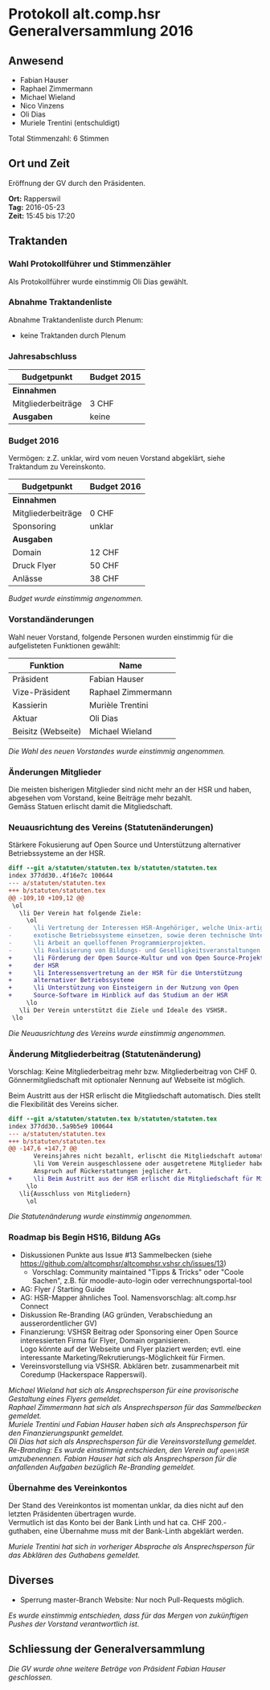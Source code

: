 # Protokoll alt.comp.hsr Generalversammlung 2016

## Anwesend

- Fabian Hauser 
- Raphael Zimmermann
- Michael Wieland
- Nico Vinzens
- Oli Dias
- Muriele Trentini (entschuldigt)

Total Stimmenzahl: 6 Stimmen 

## Ort und Zeit

Eröffnung der GV durch den Präsidenten.

**Ort:** Rapperswil  
**Tag:** 2016-05-23  
**Zeit:** 15:45 bis 17:20

## Traktanden

### Wahl Protokollführer und Stimmenzähler
Als Protokollführer wurde einstimmig Oli Dias gewählt.

### Abnahme Traktandenliste 

Abnahme Traktandenliste durch Plenum:  
-	 keine Traktanden durch Plenum

### Jahresabschluss

Budgetpunkt     | Budget 2015
----------------|------------
**Einnahmen**   |
Mitgliederbeiträge | 3 CHF
**Ausgaben**   | keine


### Budget 2016

Vermögen: z.Z. unklar, wird vom neuen Vorstand abgeklärt, siehe Traktandum zu Vereinskonto.

Budgetpunkt     | Budget 2016
----------------|------------
**Einnahmen**   |
Mitgliederbeiträge | 0 CHF
Sponsoring      | unklar
**Ausgaben**    |
Domain          | 12 CHF
Druck Flyer     | 50 CHF
Anlässe         | 38 CHF

*Budget wurde einstimmig angenommen.*

### Vorstandänderungen

Wahl neuer Vorstand, folgende Personen wurden einstimmig für die aufgelisteten Funktionen gewählt:

Funktion  | Name
----------|---------------
Präsident | Fabian Hauser
Vize-Präsident | Raphael Zimmermann
Kassierin      | Murièle Trentini
Aktuar         | Oli Dias
Beisitz (Webseite) | Michael Wieland

*Die Wahl des neuen Vorstandes wurde einstimmig angenommen.*

### Änderungen Mitglieder

Die meisten bisherigen Mitglieder sind nicht mehr an der HSR und haben, abgesehen vom Vorstand, keine Beiträge mehr bezahlt.  
Gemäss Statuen erlischt damit die Mitgliedschaft.

### Neuausrichtung des Vereins (Statutenänderungen)

Stärkere Fokusierung auf Open Source und Unterstützung alternativer Betriebssysteme an der HSR.

```diff
diff --git a/statuten/statuten.tex b/statuten/statuten.tex
index 377dd30..4f16e7c 100644
--- a/statuten/statuten.tex
+++ b/statuten/statuten.tex
@@ -109,10 +109,12 @@
 \ol
   \li Der Verein hat folgende Ziele:
     \ol
-      \li Vertretung der Interessen HSR-Angehöriger, welche Unix-artige oder
-      exotische Betriebssysteme einsetzen, sowie deren technische Unterstützung.
-      \li Arbeit an quelloffenen Programmierprojekten.
-      \li Realisierung von Bildungs- und Geselligkeitsveranstaltungen.
+      \li Förderung der Open Source-Kultur und von Open Source-Projekten an
+      der HSR
+      \li Interessensvertretung an der HSR für die Unterstützung
+      alternativer Betriebssysteme
+      \li Unterstützung von Einsteigern in der Nutzung von Open
+      Source-Software im Hinblick auf das Studium an der HSR
     \lo
   \li Der Verein unterstützt die Ziele und Ideale des VSHSR. 
 \lo
```
*Die Neuausrichtung des Vereins wurde einstimmig angenommen.*

### Änderung Mitgliederbeitrag (Statutenänderung)

Vorschlag: Keine Mitgliederbeitrag mehr bzw. Mitgliederbeitrag von CHF 0. Gönnermitgliedschaft mit optionaler Nennung auf Webseite ist möglich.

Beim Austritt aus der HSR erlischt die Mitgliedschaft automatisch. Dies stellt die Flexibilität des Vereins sicher.

```diff
diff --git a/statuten/statuten.tex b/statuten/statuten.tex
index 377dd30..5a9b5e9 100644
--- a/statuten/statuten.tex
+++ b/statuten/statuten.tex
@@ -147,6 +147,7 @@
       Vereinsjahres nicht bezahlt, erlischt die Mitgliedschaft automatisch.
       \li Vom Verein ausgeschlossene oder ausgetretene Mitglieder haben keinen
       Anspruch auf Rückerstattungen jeglicher Art.
+      \li Beim Austritt aus der HSR erlischt die Mitgliedschaft für Mitglieder ohne Vorstandsfunktion automatisch.
     \lo
   \li{Ausschluss von Mitgliedern}
     \ol
```

*Die Statutenänderung wurde einstimmig angenommen.*

### Roadmap bis Begin HS16, Bildung AGs

- Diskussionen Punkte aus Issue #13 Sammelbecken (siehe https://github.com/altcomphsr/altcomphsr.vshsr.ch/issues/13)
	- Vorschlag: Community maintained "Tipps & Tricks" oder "Coole Sachen", z.B. für moodle-auto-login oder verrechnungsportal-tool
- AG: Flyer / Starting Guide
- AG: HSR-Mapper ähnliches Tool. Namensvorschlag: alt.comp.hsr Connect
- Diskussion Re-Branding (AG gründen, Verabschiedung an ausserordentlicher GV)
- Finanzierung: VSHSR Beitrag oder Sponsoring einer Open Source interessierten Firma für Flyer, Domain organisieren.  
  Logo könnte auf der Webseite und Flyer plaziert werden; evtl. eine interessante Marketing/Rekrutierungs-Möglichkeit für Firmen.
- Vereinsvorstellung via VSHSR. Abklären betr. zusammenarbeit mit Coredump (Hackerspace Rapperswil).

*Michael Wieland hat sich als Ansprechsperson für eine provisorische Gestaltung eines Flyers gemeldet.*  
*Raphael Zimmermann hat sich als Ansprechsperson für das Sammelbecken gemeldet.*  
*Muriele Trentini und Fabian Hauser haben sich als Ansprechsperson für den Finanzierungspunkt gemeldet.*  
*Oli Dias hat sich als Ansprechsperson für die Vereinsvorstellung gemeldet.*  
*Re-Branding: Es wurde einstimmig entschieden, den Verein auf ```open\HSR``` umzubenennen. Fabian Hauser hat sich als Ansprechsperson für die anfallenden Aufgaben bezüglich Re-Branding gemeldet.*  

### Übernahme des Vereinkontos

Der Stand des Vereinkontos ist momentan unklar, da dies nicht auf den letzten Präsidenten übertragen wurde.  
Vermutlich ist das Konto bei der Bank Linth und hat ca. CHF 200.- guthaben, eine Übernahme muss mit der Bank-Linth abgeklärt werden.

*Muriele Trentini hat sich in vorheriger Absprache als Ansprechsperson für das Abklären des Guthabens gemeldet.*

## Diverses

- Sperrung master-Branch Website: Nur noch Pull-Requests möglich.

*Es wurde einstimmig entschieden, dass für das Mergen von zukünftigen Pushes der Vorstand verantwortlich ist.*

## Schliessung der Generalversammlung

*Die GV wurde ohne weitere Beträge von Präsident Fabian Hauser geschlossen.*

